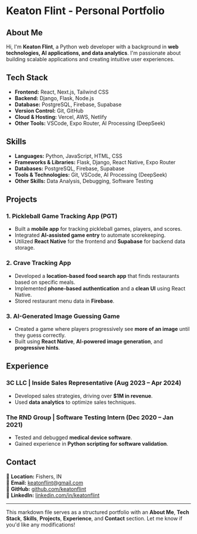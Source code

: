 # Keaton Flint - Personal Portfolio

## About Me
Hi, I'm **Keaton Flint**, a Python web developer with a background in **web technologies, AI applications, and data analytics**. I'm passionate about building scalable applications and creating intuitive user experiences.

## Tech Stack
- **Frontend:** React, Next.js, Tailwind CSS
- **Backend:** Django, Flask, Node.js
- **Database:** PostgreSQL, Firebase, Supabase
- **Version Control:** Git, GitHub
- **Cloud & Hosting:** Vercel, AWS, Netlify
- **Other Tools:** VSCode, Expo Router, AI Processing (DeepSeek)

## Skills
- **Languages:** Python, JavaScript, HTML, CSS
- **Frameworks & Libraries:** Flask, Django, React Native, Expo Router
- **Databases:** PostgreSQL, Firebase, Supabase
- **Tools & Technologies:** Git, VSCode, AI Processing (DeepSeek)
- **Other Skills:** Data Analysis, Debugging, Software Testing

## Projects
### 1. Pickleball Game Tracking App (PGT)
- Built a **mobile app** for tracking pickleball games, players, and scores.
- Integrated **AI-assisted game entry** to automate scorekeeping.
- Utilized **React Native** for the frontend and **Supabase** for backend data storage.

### 2. Crave Tracking App
- Developed a **location-based food search app** that finds restaurants based on specific meals.
- Implemented **phone-based authentication** and a **clean UI** using React Native.
- Stored restaurant menu data in **Firebase**.

### 3. AI-Generated Image Guessing Game
- Created a game where players progressively see **more of an image** until they guess correctly.
- Built using **React Native**, **AI-powered image generation**, and **progressive hints**.

## Experience
### 3C LLC | Inside Sales Representative (Aug 2023 – Apr 2024)
- Developed sales strategies, driving over **$1M in revenue**.
- Used **data analytics** to optimize sales techniques.

### The RND Group | Software Testing Intern (Dec 2020 – Jan 2021)
- Tested and debugged **medical device software**.
- Gained experience in **Python scripting for software validation**.

## Contact
📍 **Location:** Fishers, IN  
📧 **Email:** keatonflint@gmail.com  
🔗 **GitHub:** [github.com/keatonflint](#)  
💼 **LinkedIn:** [linkedin.com/in/keatonflint](#)  

---
This markdown file serves as a structured portfolio with an **About Me**, **Tech Stack**, **Skills**, **Projects**, **Experience**, and **Contact** section. Let me know if you'd like any modifications!
